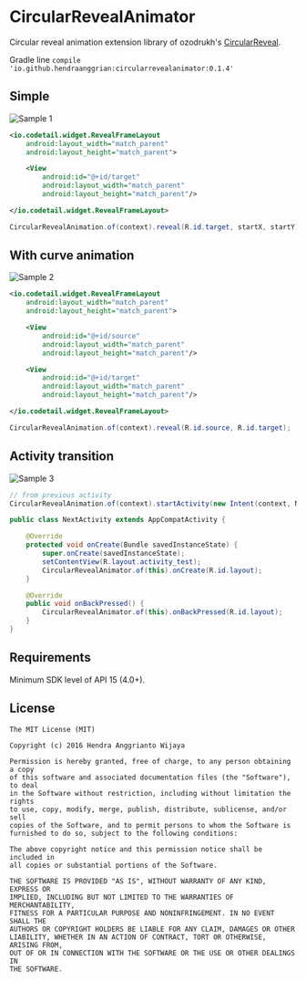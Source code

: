 CircularRevealAnimator
======================

Circular reveal animation extension library of ozodrukh's <a href="https://github.com/ozodrukh/CircularReveal">CircularReveal<a/>.

Gradle line `compile 'io.github.hendraanggrian:circularrevealanimator:0.1.4'`


Simple
------

![Sample 1](https://raw.githubusercontent.com/hendraanggrian/CircularRevealAnimator/master/artwork/sample1.gif)

```xml
<io.codetail.widget.RevealFrameLayout
    android:layout_width="match_parent"
    android:layout_height="match_parent">

    <View
        android:id="@+id/target"
        android:layout_width="match_parent"
        android:layout_height="match_parent"/>

</io.codetail.widget.RevealFrameLayout>
```

```java
CircularRevealAnimation.of(context).reveal(R.id.target, startX, startY);
```


With curve animation
--------------------

![Sample 2](https://raw.githubusercontent.com/hendraanggrian/CircularRevealAnimator/master/artwork/sample2.gif)

```xml
<io.codetail.widget.RevealFrameLayout
    android:layout_width="match_parent"
    android:layout_height="match_parent">

    <View
        android:id="@+id/source"
        android:layout_width="match_parent"
        android:layout_height="match_parent"/>

    <View
        android:id="@+id/target"
        android:layout_width="match_parent"
        android:layout_height="match_parent"/>

</io.codetail.widget.RevealFrameLayout>
```

```java
CircularRevealAnimation.of(context).reveal(R.id.source, R.id.target);
```


Activity transition
-------------------

![Sample 3](https://raw.githubusercontent.com/hendraanggrian/CircularRevealAnimator/master/artwork/sample3.gif)

```java
// from previous activity
CircularRevealAnimation.of(context).startActivity(new Intent(context, NextActivity.class), R.id.source);

public class NextActivity extends AppCompatActivity {

    @Override
    protected void onCreate(Bundle savedInstanceState) {
        super.onCreate(savedInstanceState);
        setContentView(R.layout.activity_test);
        CircularRevealAnimator.of(this).onCreate(R.id.layout);
    }

    @Override
    public void onBackPressed() {
        CircularRevealAnimator.of(this).onBackPressed(R.id.layout);
    }
}
```


Requirements
------------

Minimum SDK level of API 15 (4.0+).


License
--------

    The MIT License (MIT)

    Copyright (c) 2016 Hendra Anggrianto Wijaya

    Permission is hereby granted, free of charge, to any person obtaining a copy
    of this software and associated documentation files (the "Software"), to deal
    in the Software without restriction, including without limitation the rights
    to use, copy, modify, merge, publish, distribute, sublicense, and/or sell
    copies of the Software, and to permit persons to whom the Software is
    furnished to do so, subject to the following conditions:

    The above copyright notice and this permission notice shall be included in
    all copies or substantial portions of the Software.

    THE SOFTWARE IS PROVIDED "AS IS", WITHOUT WARRANTY OF ANY KIND, EXPRESS OR
    IMPLIED, INCLUDING BUT NOT LIMITED TO THE WARRANTIES OF MERCHANTABILITY,
    FITNESS FOR A PARTICULAR PURPOSE AND NONINFRINGEMENT. IN NO EVENT SHALL THE
    AUTHORS OR COPYRIGHT HOLDERS BE LIABLE FOR ANY CLAIM, DAMAGES OR OTHER
    LIABILITY, WHETHER IN AN ACTION OF CONTRACT, TORT OR OTHERWISE, ARISING FROM,
    OUT OF OR IN CONNECTION WITH THE SOFTWARE OR THE USE OR OTHER DEALINGS IN
    THE SOFTWARE.
